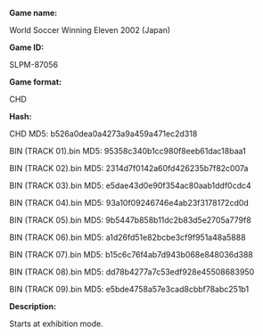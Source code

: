 **Game name:**

World Soccer Winning Eleven 2002 (Japan)

**Game ID:**

SLPM-87056

**Game format:**

CHD

**Hash:**

CHD MD5: b526a0dea0a4273a9a459a471ec2d318

BIN (TRACK 01).bin MD5: 95358c340b1cc980f8eeb61dac18baa1

BIN (TRACK 02).bin MD5: 2314d7f0142a60fd426235b7f82c007a

BIN (TRACK 03).bin MD5: e5dae43d0e90f354ac80aab1ddf0cdc4

BIN (TRACK 04).bin MD5: 93a10f09246746e4ab23f3178172cd0d

BIN (TRACK 05).bin MD5: 9b5447b858b11dc2b83d5e2705a779f8

BIN (TRACK 06).bin MD5: a1d26fd51e82bcbe3cf9f951a48a5888

BIN (TRACK 07).bin MD5: b15c6c76f4ab7d943b068e848036d388

BIN (TRACK 08).bin MD5: dd78b4277a7c53edf928e45508683950

BIN (TRACK 09).bin MD5: e5bde4758a57e3cad8cbbf78abc251b1

**Description:**

Starts at exhibition mode.